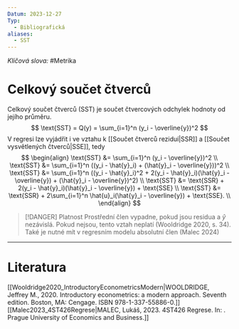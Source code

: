 ```yaml
---
Datum: 2023-12-27
Typ:
  - Bibliografická
aliases:
  - SST
---
```

*Klíčová slova:* #Metrika 
# Celkový součet čtverců
Celkový součet čtverců (SST) je součet čtvercových odchylek hodnoty od jejího průměru.
$$
\text{SST} = Q(y) = \sum_{i=1}^n (y_i - \overline{y})^2
$$
V regresi lze vyjádřit i ve vztahu k [[Součet čtverců reziduí|SSR]] a [[Součet vysvětlených čtverců|SSE]], tedy
$$
\begin{align}
\text{SST} &= \sum_{i=1}^n (y_i - \overline{y})^2 \\
\text{SST} &= \sum_{i=1}^n ((y_i - \hat{y}_i) + (\hat{y}_i - \overline{y}))^2 \\
\text{SST} &= \sum_{i=1}^n ((y_i - \hat{y}_i)^2 + 2(y_i - \hat{y}_i)(\hat{y}_i - \overline{y}) + (\hat{y}_i - \overline{y})^2) \\
\text{SST} &= \text{SSR} + 2(y_i - \hat{y}_i)(\hat{y}_i - \overline{y}) + \text{SSE} \\
\text{SST} &= \text{SSR} + 2\sum_{i=1}^n \hat{u}_i(\hat{y}_i - \overline{y}) + \text{SSE}. \\
\end{align}
$$
> [!DANGER] Platnost
> Prostřední člen vypadne, pokud jsou residua a $\hat{y}$ nezávislá. Pokud nejsou, tento vztah neplatí  (Wooldridge 2020, s. 34). Také je nutné mít v regresním modelu absolutní člen (Malec 2024)

- - -
# Literatura
[[Wooldridge2020_IntroductoryEconometricsModern|WOOLDRIDGE, Jeffrey M., 2020. Introductory econometrics: a modern approach. Seventh edition. Boston, MA: Cengage. ISBN 978-1-337-55886-0.]]
[[Malec2023_4ST426Regrese|MALEC, Lukáš, 2023. 4ST426 Regrese. In: . Prague University of Economics and Business.]]
